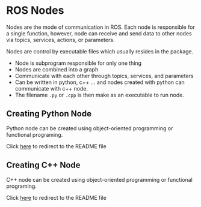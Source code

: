 # ROS Nodes

Nodes are the mode of communication in ROS. Each node is responsible for a single function, however, node can receive and send data to other nodes via topics, services, actions, or parameters.

Nodes are control by executable files which usually resides in the package.

* Node is subprogram responsible for only one thing
* Nodes are combined into a graph
* Communicate with each other through topics, services, and parameters
* Can be written in python, c++ ... and nodes created with python can communicate with c++ node.
* The filename `.py` or `.cpp` is then make as an executable to run node.

## Creating Python Node

Python node can be created using object-oriented programming or functional programing. 

Click <a href="ros2_ws/src/ros_py/README.md">here</a> to redirect to the README file

## Creating C++ Node

C++ node can be created using object-oriented programming or functional programing. 

Click <a href="ros2_ws/src/ros2_cpp/README.md">here</a> to redirect to the README file
